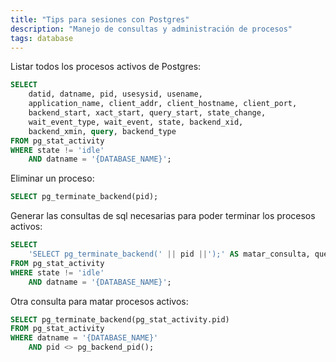 ```yaml
---
title: "Tips para sesiones con Postgres"
description: "Manejo de consultas y administración de procesos"
tags: database
---
```


Listar todos los procesos activos de Postgres:

```sql
SELECT
    datid, datname, pid, usesysid, usename,
    application_name, client_addr, client_hostname, client_port,
    backend_start, xact_start, query_start, state_change,
    wait_event_type, wait_event, state, backend_xid,
    backend_xmin, query, backend_type
FROM pg_stat_activity
WHERE state != 'idle'
    AND datname = '{DATABASE_NAME}';
```

Eliminar un proceso:

```sql
SELECT pg_terminate_backend(pid);
```

Generar las consultas de sql necesarias para poder terminar los procesos activos:

```sql
SELECT
    'SELECT pg_terminate_backend(' || pid ||');' AS matar_consulta, query_start, query, state, wait_event_type, usename, application_name, client_addr
FROM pg_stat_activity
WHERE state != 'idle'
    AND datname = '{DATABASE_NAME}';
```

Otra consulta para matar procesos activos:

```sql
SELECT pg_terminate_backend(pg_stat_activity.pid)
FROM pg_stat_activity
WHERE datname = '{DATABASE_NAME}'
    AND pid <> pg_backend_pid();
```
